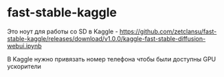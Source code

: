 # fast-stable-kaggle
Это ноут для работы со SD в Kaggle - https://github.com/zetclansu/fast-stable-kaggle/releases/download/v1.0.0/kaggle-fast-stable-diffusion-webui.ipynb

В Kaggle нужно привязать номер телефона чтобы были доступны GPU ускорители
